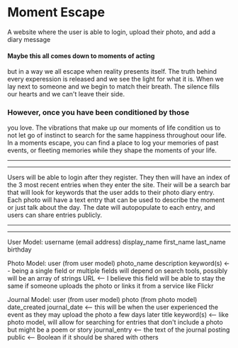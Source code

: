 # Moment Escape

A website where the user is able to login,
upload their photo, and add a diary message

#### Maybe this all comes down to moments of acting
but in a way we all escape when reality
presents itself. The truth behind every experession
is released and we see the light for what it is.
When we lay next to someone and we begin
to match their breath. The silence fills
our hearts and we can't leave their side.

### However, once you have been conditioned by those
you love. The vibrations that make up our moments
of life condition us to not let go of instinct to search
for the same happiness throughout oour life.
In a moments escape, you can find a place
to log your memories of past events,
or fleeting memories while they 
shape the moments of your life.

_________________________________________________________

_________________________________________________________

Users will be able to login after they register. They then will have an index of the 3 most recent entries when they enter the site. Their will be a search bar that will look for keywords that the user adds to their photo diary entry. Each photo will have a text entry that can be used to describe the moment or just talk about the day. The date will autopopulate to each entry, and users can share entries publicly.

_________________________________________________________

_________________________________________________________

User Model:
username (email address)
display_name
first_name
last_name
birthday

Photo Model:
user (from user model)
photo_name
description
keyword(s) <-- being a single field or multiple fields will depend on search tools, possibly will be an array of strings
URL <-- I believe this field will be able to stay the same if someone uploads the photo or links it from a service like Flickr


Journal Model:
user (from user model)
photo (from photo model)
date_created
journal_date <-- this will be when the user experienced the event as they may upload the photo a few days later
title
keyword(s) <-- like photo model, will allow for searching for entries that don't include a photo but might be a poem or story
journal_entry <-- the text of the journal posting
public <-- Boolean if it should be shared with others






